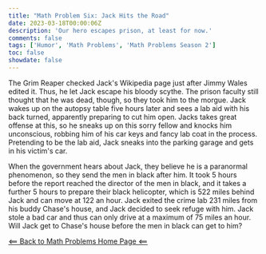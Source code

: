 ```yaml
---
title: "Math Problem Six: Jack Hits the Road"
date: 2023-03-18T00:00:06Z
description: 'Our hero escapes prison, at least for now.'
comments: false
tags: ['Humor', 'Math Problems', 'Math Problems Season 2']
toc: false
showdate: false
---
```


The Grim Reaper checked Jack's Wikipedia page just after Jimmy Wales edited it. Thus, he let Jack escape his bloody scythe. The prison faculty still thought that he was dead, though, so they took him to the morgue. Jack wakes up on the autopsy table five hours later and sees a lab aid with his back turned, apparently preparing to cut him open. Jacks takes great offense at this, so he sneaks up on this sorry fellow and knocks him unconscious, robbing him of his car keys and fancy lab coat in the process. Pretending to be the lab aid, Jack sneaks into the parking garage and gets in his victim's car. 

When the government hears about Jack, they believe he is a paranormal phenomenon, so they send the men in black after him. It took 5 hours before the report reached the director of the men in black, and it takes a further 5 hours to prepare their black helicopter, which is 522 miles behind Jack and can move at 122 an hour. Jack exited the crime lab 231 miles from his buddy Chase's house, and Jack decided to seek refuge with him. Jack stole a bad car and thus can only drive at a maximum of 75 miles an hour. Will Jack get to Chase's house before the men in black can get to him?

[<== Back to Math Problems Home Page <==](/humor/problems//#season-two-twilight-of-the-wiki-god)
